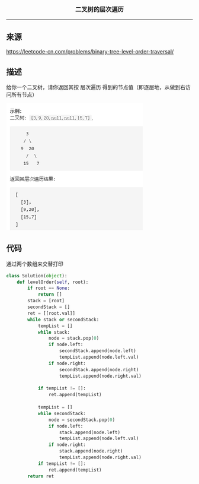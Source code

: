 ### <center>二叉树的层次遍历
***
## 来源

https://leetcode-cn.com/problems/binary-tree-level-order-traversal/

## 描述

给你一个二叉树，请你返回其按 层次遍历 得到的节点值（即逐层地，从做到右访问所有节点）

![image-20200715210522932](images/image-20200715210522932.png)

## 代码

通过两个数组来交替打印

```python
class Solution(object):
    def levelOrder(self, root):
        if root == None:
            return []
        stack = [root]
        secondStack = []
        ret = [[root.val]]
        while stack or secondStack:
            tempList = []
            while stack:                
                node = stack.pop(0)                
                if node.left:
                    secondStack.append(node.left)
                    tempList.append(node.left.val)
                if node.right:
                    secondStack.append(node.right)
                    tempList.append(node.right.val)

            if tempList != []:
                ret.append(tempList)
            
            tempList = []
            while secondStack:
                node = secondStack.pop(0)
                if node.left:
                    stack.append(node.left)
                    tempList.append(node.left.val)
                if node.right:
                    stack.append(node.right)
                    tempList.append(node.right.val)
            if tempList != []:
                ret.append(tempList)
        return ret
```

